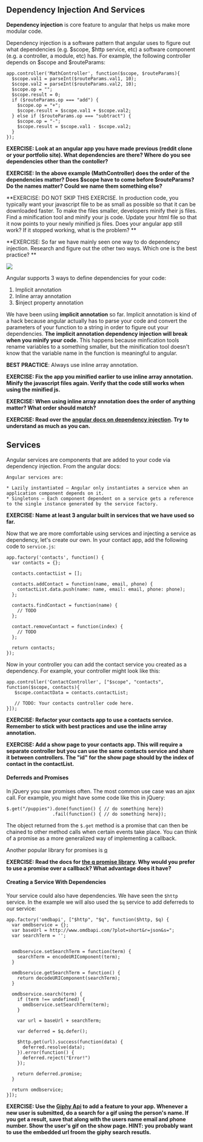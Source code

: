 ## Dependency Injection And Services

**Dependency injection** is core feature to angular that helps us make more modular code.

Dependency injection is a software pattern that angular uses to figure out what dependencies (e.g. $scope, $http service, etc) a software component (e.g. a controller, a module, etc) has.  For example, the following controller depends on $scope and $routeParams:

```
app.controller('MathController', function($scope, $routeParams){
  $scope.val1 = parseInt($routeParams.val1, 10);
  $scope.val2 = parseInt($routeParams.val2, 10);
  $scope.op = "";
  $scope.result = 0;
  if ($routeParams.op === "add") {
    $scope.op = "+";
    $scope.result = $scope.val1 + $scope.val2;
  } else if ($routeParams.op === "subtract") {
    $scope.op = "-";
    $scope.result = $scope.val1 - $scope.val2;
  }
});
```

**EXERCISE: Look at an angular app you have made previous (reddit clone or your portfolio site).  What dependencies are there?  Where do you see dependencies other than the contoller?**

**EXERCISE:  In the above example (MathController) does the order of the dependencies matter?  Does $scope have to come before $routeParams?  Do the names matter?  Could we name them something else?**

**EXERCISE: DO NOT SKIP THIS EXERCISE.  In production code, you typically want your javascript file to be as small as possible so that it can be downloaded faster.  To make the files smaller, developers minify their js files.  Find a minification tool and minify your js code.  Update your html file so that it now points to your newly minified js files.  Does your angular app still work?  If it stopped working, what is the problem? **

**EXERCISE: So far we have mainly seen one way to do dependency injection.  Research and figure out the other two ways.  Which one is the best practice? **

![](http://html5hub.com/wp-content/uploads/2013/11/superA.png)

Angular supports 3 ways to define dependencies for your code:

1.  Implicit annotation
2.  Inline array annotation
3.  $inject property annotation

We have been usiing __implicit annotation__ so far.  Implicit annotation is kind of a hack because angular actually has to parse your code and convert the parameters of your function to a string in order to figure out your dependencies.  __The implicit annotation dependency injection will break when you minify your code.__   This happens because minfication tools rename variables to a something smaller, but the minification tool doesn't know that the variable name in the function is meaningful to angular.

__BEST PRACTICE__: Always use inline array annotation.

**EXERCISE: Fix the app you minified earlier to use inline array annotation.  Minify the javascript files again.  Verify that the code still works when using the minified js.**

**EXERCISE: When using inline array annotation does the order of anything matter?  What order should match?**

**EXERCISE: Read over the [angular docs on dependency injection](https://docs.angularjs.org/guide/di).  Try to understand as much as you can.**


## Services

Angular services are components that are added to your code via dependency injection.  From the angular docs:

```
Angular services are:

* Lazily instantiated – Angular only instantiates a service when an application component depends on it.
* Singletons – Each component dependent on a service gets a reference to the single instance generated by the service factory.
```

**EXERCISE: Name at least 3 angular built in services that we have used so far.**


Now that we are more comfortable using services and injecting a service as dependency, let's create our own.  In your contact app, add the following code to `service.js`:

```
app.factory('contacts', function() {
  var contacts = {};

  contacts.contactList = [];

  contacts.addContact = function(name, email, phone) {
    contactList.data.push(name: name, email: email, phone: phone);
  };

  contacts.findContact = function(name) {
    // TODO
  };

  contact.removeContact = function(index) {
    // TODO
  };
  
  return contacts;
});
```

Now in your controller you can add the contact service you created as a dependency.  For example, your controller might look like this:

```
app.controller('ContactController', ["$scope", "contacts", function($scope, contacts){
   $scope.contactData = contacts.contactList;
   
   // TODO: Your contacts controller code here.
}]);
```

**EXERCISE: Refactor your contacts app to use a contacts service.  Remember to stick with best practices and use the inline array annotation.**

**EXERCISE: Add a show page to your contacts app. This will require a separate controller but you can use the same contacts service and share it between controllers. The "id" for the show page should by the index of contact in the contactList.**

#### Deferreds and Promises

In jQuery you saw promises often.  The most common use case was an ajax call.  For example, you might have some code like this in jQuery:

```
$.get("/puppies").done(function() { // do something here})
                 .fail(function() { // do something here});
```

The object returned from the `$.get` method is a promise that can then be chained to other method calls when certain events take place.  You can think of a promise as a more generalized way of implementing a callback.

Another popular library for promises is [q](https://github.com/kriskowal/q)

**EXERCISE: Read the docs for [the q promise library](https://github.com/kriskowal/q).  Why would you prefer to use a promise over a callback?  What advantage does it have?**

#### Creating a Service With Dependencies

Your service could also have dependencies.  We have seen the `$http` service.  In the example we will also used the `$q` service to add deferreds to our service:

```
app.factory('omdbapi', ["$http", "$q", function($http, $q) {
  var omdbservice = {};
  var baseUrl = http://www.omdbapi.com/?plot=short&r=json&s=";
  var searchTerm = '';


  omdbservice.setSearchTerm = function(term) {
    searchTerm = encodeURIComponent(term);
  }
  
  omdbservice.getSearchTerm = function() {
    return decodeURIComponent(searchTerm);
  }
  
  omdbservice.search(term) {
    if (term !== undefined) {
      omdbservice.setSearchTerm(term);
    }
    
    var url = baseUrl + searchTerm;
    
    var deferred = $q.defer();
    
    $http.get(url).success(function(data) {
      deferred.resolve(data);
    }).error(function() {
      deferred.reject("Error!")
    });
    
    return deferred.promise;
  }
  
  return omdbservice;
}]);
```

**EXERCISE: Use the [Giphy Api](https://github.com/Giphy/GiphyAPI) to add a feature to your app.  Whenever a new user is submitted, do a search for a gif using the person's name.  If you get a result, save that along with the users name email and phone number.  Show the user's gif on the show page.  HINT: you probably want to use the embedded url froom the giphy search resutls.**
